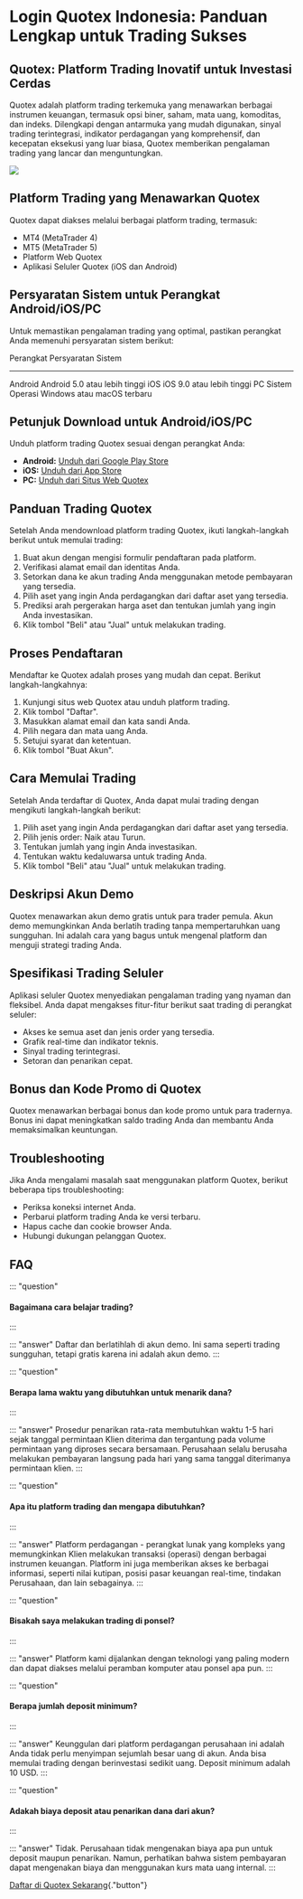 # Login Quotex Indonesia: Panduan Lengkap untuk Trading Sukses

## Quotex: Platform Trading Inovatif untuk Investasi Cerdas

Quotex adalah platform trading terkemuka yang menawarkan berbagai
instrumen keuangan, termasuk opsi biner, saham, mata uang, komoditas,
dan indeks. Dilengkapi dengan antarmuka yang mudah digunakan, sinyal
trading terintegrasi, indikator perdagangan yang komprehensif, dan
kecepatan eksekusi yang luar biasa, Quotex memberikan pengalaman trading
yang lancar dan menguntungkan.

[![](https://static.quotex.io/files/3_en/300_250.jpg)](https://traff.sbs/brokerqxlid)

## Platform Trading yang Menawarkan Quotex

Quotex dapat diakses melalui berbagai platform trading, termasuk:

-   MT4 (MetaTrader 4)
-   MT5 (MetaTrader 5)
-   Platform Web Quotex
-   Aplikasi Seluler Quotex (iOS dan Android)

## Persyaratan Sistem untuk Perangkat Android/iOS/PC

Untuk memastikan pengalaman trading yang optimal, pastikan perangkat
Anda memenuhi persyaratan sistem berikut:

  Perangkat   Persyaratan Sistem
  ----------- -------------------------------------------
  Android     Android 5.0 atau lebih tinggi
  iOS         iOS 9.0 atau lebih tinggi
  PC          Sistem Operasi Windows atau macOS terbaru

## Petunjuk Download untuk Android/iOS/PC

Unduh platform trading Quotex sesuai dengan perangkat Anda:

-   **Android:** [Unduh dari Google Play
    Store](\%22https://play.google.com/store/apps/details?id=com.binary.options.quotex.trade\%22)
-   **iOS:** [Unduh dari App
    Store](\%22https://apps.apple.com/us/app/iq-option-binary-mobile-trading/id1047074261\%22)
-   **PC:** [Unduh dari Situs Web
    Quotex](\%22https://quotex.com/en/trading\%22)

## Panduan Trading Quotex

Setelah Anda mendownload platform trading Quotex, ikuti langkah-langkah
berikut untuk memulai trading:

1.  Buat akun dengan mengisi formulir pendaftaran pada platform.
2.  Verifikasi alamat email dan identitas Anda.
3.  Setorkan dana ke akun trading Anda menggunakan metode pembayaran
    yang tersedia.
4.  Pilih aset yang ingin Anda perdagangkan dari daftar aset yang
    tersedia.
5.  Prediksi arah pergerakan harga aset dan tentukan jumlah yang ingin
    Anda investasikan.
6.  Klik tombol "Beli" atau "Jual" untuk melakukan trading.

## Proses Pendaftaran

Mendaftar ke Quotex adalah proses yang mudah dan cepat. Berikut
langkah-langkahnya:

1.  Kunjungi situs web Quotex atau unduh platform trading.
2.  Klik tombol "Daftar".
3.  Masukkan alamat email dan kata sandi Anda.
4.  Pilih negara dan mata uang Anda.
5.  Setujui syarat dan ketentuan.
6.  Klik tombol "Buat Akun".

## Cara Memulai Trading

Setelah Anda terdaftar di Quotex, Anda dapat mulai trading dengan
mengikuti langkah-langkah berikut:

1.  Pilih aset yang ingin Anda perdagangkan dari daftar aset yang
    tersedia.
2.  Pilih jenis order: Naik atau Turun.
3.  Tentukan jumlah yang ingin Anda investasikan.
4.  Tentukan waktu kedaluwarsa untuk trading Anda.
5.  Klik tombol "Beli" atau "Jual" untuk melakukan trading.

## Deskripsi Akun Demo

Quotex menawarkan akun demo gratis untuk para trader pemula. Akun demo
memungkinkan Anda berlatih trading tanpa mempertaruhkan uang sungguhan.
Ini adalah cara yang bagus untuk mengenal platform dan menguji strategi
trading Anda.

## Spesifikasi Trading Seluler

Aplikasi seluler Quotex menyediakan pengalaman trading yang nyaman dan
fleksibel. Anda dapat mengakses fitur-fitur berikut saat trading di
perangkat seluler:

-   Akses ke semua aset dan jenis order yang tersedia.
-   Grafik real-time dan indikator teknis.
-   Sinyal trading terintegrasi.
-   Setoran dan penarikan cepat.

## Bonus dan Kode Promo di Quotex

Quotex menawarkan berbagai bonus dan kode promo untuk para tradernya.
Bonus ini dapat meningkatkan saldo trading Anda dan membantu Anda
memaksimalkan keuntungan.

## Troubleshooting

Jika Anda mengalami masalah saat menggunakan platform Quotex, berikut
beberapa tips troubleshooting:

-   Periksa koneksi internet Anda.
-   Perbarui platform trading Anda ke versi terbaru.
-   Hapus cache dan cookie browser Anda.
-   Hubungi dukungan pelanggan Quotex.

## FAQ

::: \"question\"
#### Bagaimana cara belajar trading?
:::

::: \"answer\"
Daftar dan berlatihlah di akun demo. Ini sama seperti trading sungguhan,
tetapi gratis karena ini adalah akun demo.
:::

::: \"question\"
#### Berapa lama waktu yang dibutuhkan untuk menarik dana?
:::

::: \"answer\"
Prosedur penarikan rata-rata membutuhkan waktu 1-5 hari sejak tanggal
permintaan Klien diterima dan tergantung pada volume permintaan yang
diproses secara bersamaan. Perusahaan selalu berusaha melakukan
pembayaran langsung pada hari yang sama tanggal diterimanya permintaan
klien.
:::

::: \"question\"
#### Apa itu platform trading dan mengapa dibutuhkan?
:::

::: \"answer\"
Platform perdagangan - perangkat lunak yang kompleks yang memungkinkan
Klien melakukan transaksi (operasi) dengan berbagai instrumen keuangan.
Platform ini juga memberikan akses ke berbagai informasi, seperti nilai
kutipan, posisi pasar keuangan real-time, tindakan Perusahaan, dan lain
sebagainya.
:::

::: \"question\"
#### Bisakah saya melakukan trading di ponsel?
:::

::: \"answer\"
Platform kami dijalankan dengan teknologi yang paling modern dan dapat
diakses melalui peramban komputer atau ponsel apa pun.
:::

::: \"question\"
#### Berapa jumlah deposit minimum?
:::

::: \"answer\"
Keunggulan dari platform perdagangan perusahaan ini adalah Anda tidak
perlu menyimpan sejumlah besar uang di akun. Anda bisa memulai trading
dengan berinvestasi sedikit uang. Deposit minimum adalah 10 USD.
:::

::: \"question\"
#### Adakah biaya deposit atau penarikan dana dari akun?
:::

::: \"answer\"
Tidak. Perusahaan tidak mengenakan biaya apa pun untuk deposit maupun
penarikan. Namun, perhatikan bahwa sistem pembayaran dapat mengenakan
biaya dan menggunakan kurs mata uang internal.
:::

[Daftar di Quotex
Sekarang](\%22https://traff.sbs/brokerqxsignup\%22){."button"}

